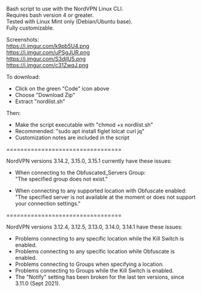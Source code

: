 Bash script to use with the NordVPN Linux CLI.  
Requires bash version 4 or greater.  
Tested with Linux Mint only (Debian/Ubuntu base).   
Fully customizable. 

Screenshots:  
https://i.imgur.com/k9pb5U4.png  
https://i.imgur.com/uPSgJUR.png  
https://i.imgur.com/S3djlU5.png  
https://i.imgur.com/c31ZwqJ.png  

To download:    
- Click on the green "Code" icon above
- Choose "Download Zip" 
- Extract "nordlist.sh"  

Then:   
- Make the script executable with "chmod +x nordlist.sh"
- Recommended: "sudo apt install figlet lolcat curl jq"
- Customization notes are included in the script

=================================

NordVPN versions 3.14.2, 3.15.0, 3.15.1 currently have these issues:

- When connecting to the Obfuscated_Servers Group:  
"The specified group does not exist."

- When connecting to any supported location with Obfuscate enabled:  
"The specified server is not available at the moment or does not support your connection settings."

=================================

NordVPN versions 3.12.4, 3.12.5, 3.13.0, 3.14.0, 3.14.1 have these issues:

 - Problems connecting to any specific location while the Kill Switch is enabled.  
 - Problems connecting to any specific location while Obfuscate is enabled.
 - Problems connecting to Groups when specifying a location. 
 - Problems connecting to Groups while the Kill Switch is enabled. 
 - The "Notify" setting has been broken for the last ten versions, since 3.11.0 (Sept 2021).

